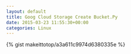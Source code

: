 ```yaml
---
layout: default                                                                                                              
title: Goog Cloud Storage Create Bucket.Py                                                                                                                       
date: 2015-03-23 11:55:30+00:00                                                                                                                        
categories: Linux                                                                                                                
---                                                                                                                              
```


{% gist makeittotop/a3a611c9974d6380335e %}                                                                                                           


